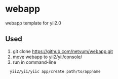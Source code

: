 webapp
======

webapp template for yii2.0


## Used

1. git clone https://github.com/netyum/webapp.git
2. move webapp to  yii2/yii/console/
3. run in command-line
```
  yii2/yii/yiic app/create path/to/appname 
```
